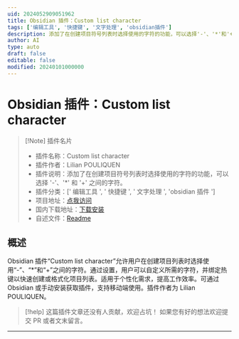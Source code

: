 ```yaml
---
uid: 2024052909051962
title: Obsidian 插件：Custom list character
tags: ['编辑工具', '快捷键', '文字处理', 'obsidian插件']
description: 添加了在创建项目符号列表时选择使用的字符的功能，可以选择'-'、'*'和'+'之间的字符。
author: AI
type: auto
draft: false
editable: false
modified: 20240101000000
---
```


# Obsidian 插件：Custom list character

> [!Note] 插件名片
> - 插件名称：Custom list character
> - 插件作者：Lilian POULIQUEN
> - 插件说明：添加了在创建项目符号列表时选择使用的字符的功能，可以选择 '-'、'*' 和 '+' 之间的字符。
> - 插件分类：[' 编辑工具 ', ' 快捷键 ', ' 文字处理 ', 'obsidian 插件 ']
> - 项目地址：[点我访问](https://github.com/lilian-pouliquen/obsidian-custom-list-character)
> - 国内下载地址：[下载安装](https://pkmer.cn/products/plugin/pluginMarket/?custom-list-character)
> - 自述文件：[Readme](https://ghproxy.net/https://raw.githubusercontent.com/lilian-pouliquen/obsidian-custom-list-character/master/README.md)

## 概述

Obsidian 插件“Custom list character”允许用户在创建项目列表时选择使用“-”、“*”和“+”之间的字符。通过设置，用户可以自定义所需的字符，并绑定热键以快速创建或格式化项目列表。适用于个性化需求，提高工作效率。可通过 Obsidian 或手动安装获取插件，支持移动端使用。插件作者为 Lilian POULIQUEN。

> [!help]
> 这篇插件文章还没有人贡献，欢迎占坑！
> 如果您有好的想法欢迎提交 PR 或者文末留言。

---



